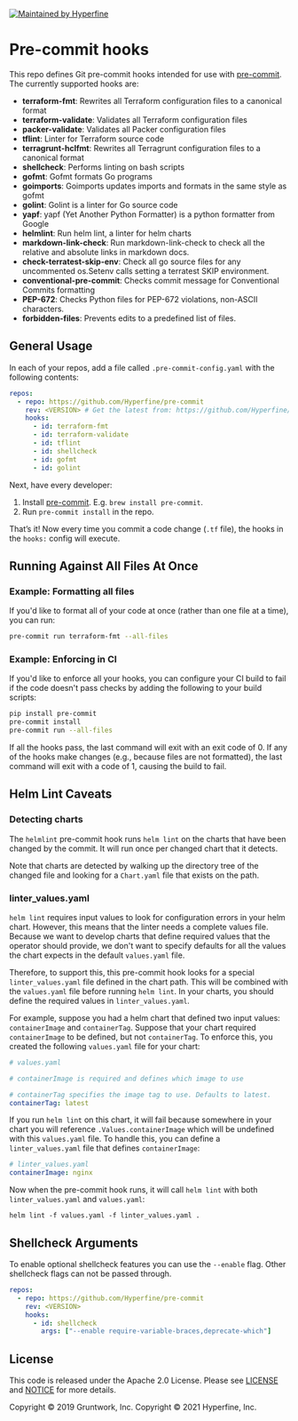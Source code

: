 [![Maintained by Hyperfine](https://img.shields.io/badge/maintained%20by-Hyperfine-343B8A.svg)](https://github.com/Hyperfine/)

# Pre-commit hooks

This repo defines Git pre-commit hooks intended for use with [pre-commit](http://pre-commit.com/). The currently
supported hooks are:

* **terraform-fmt**: Rewrites all Terraform configuration files to a canonical format
* **terraform-validate**: Validates all Terraform configuration files
* **packer-validate**: Validates all Packer configuration files
* **tflint**: Linter for Terraform source code
* **terragrunt-hclfmt**: Rewrites all Terragrunt configuration files to a canonical format
* **shellcheck**: Performs linting on bash scripts
* **gofmt**: Gofmt formats Go programs
* **goimports**: Goimports updates imports and formats in the same style as gofmt
* **golint**: Golint is a linter for Go source code
* **yapf**: yapf (Yet Another Python Formatter) is a python formatter from Google
* **helmlint**: Run helm lint, a linter for helm charts
* **markdown-link-check**: Run markdown-link-check to check all the relative and absolute links in markdown docs.
* **check-terratest-skip-env**: Check all go source files for any uncommented os.Setenv calls setting a terratest SKIP environment.
* **conventional-pre-commit**: Checks commit message for Conventional Commits formatting
* **PEP-672**: Checks Python files for PEP-672 violations, non-ASCII characters.
* **forbidden-files**: Prevents edits to a predefined list of files.

## General Usage

In each of your repos, add a file called `.pre-commit-config.yaml` with the following contents:

```yaml
repos:
  - repo: https://github.com/Hyperfine/pre-commit
    rev: <VERSION> # Get the latest from: https://github.com/Hyperfine/pre-commit/releases
    hooks:
      - id: terraform-fmt
      - id: terraform-validate
      - id: tflint
      - id: shellcheck
      - id: gofmt
      - id: golint
```

Next, have every developer: 

1. Install [pre-commit](http://pre-commit.com/). E.g. `brew install pre-commit`.
1. Run `pre-commit install` in the repo.

That’s it! Now every time you commit a code change (`.tf` file), the hooks in the `hooks:` config will execute.

## Running Against All Files At Once

### Example: Formatting all files

If you'd like to format all of your code at once (rather than one file at a time), you can run:

```bash
pre-commit run terraform-fmt --all-files
```

### Example: Enforcing in CI

If you'd like to enforce all your hooks, you can configure your CI build to fail if the code doesn't pass checks by
adding the following to your build scripts:

```bash
pip install pre-commit
pre-commit install
pre-commit run --all-files
```

If all the hooks pass, the last command will exit with an exit code of 0. If any of the hooks make changes (e.g.,
because files are not formatted), the last command will exit with a code of 1, causing the build to fail.

## Helm Lint Caveats

### Detecting charts

The `helmlint` pre-commit hook runs `helm lint` on the charts that have been changed by the commit. It will run once per
changed chart that it detects.

Note that charts are detected by walking up the directory tree of the changed file and looking for a `Chart.yaml` file
that exists on the path.

### linter_values.yaml

`helm lint` requires input values to look for configuration errors in your helm chart. However, this means that the
linter needs a complete values file. Because we want to develop charts that define required values that the operator
should provide, we don't want to specify defaults for all the values the chart expects in the default `values.yaml`
file.

Therefore, to support this, this pre-commit hook looks for a special `linter_values.yaml` file defined in the chart
path. This will be combined with the `values.yaml` file before running `helm lint`. In your charts, you should define
the required values in `linter_values.yaml`.

For example, suppose you had a helm chart that defined two input values: `containerImage` and `containerTag`. Suppose
that your chart required `containerImage` to be defined, but not `containerTag`. To enforce this, you created the
following `values.yaml` file for your chart:

```yaml
# values.yaml

# containerImage is required and defines which image to use

# containerTag specifies the image tag to use. Defaults to latest.
containerTag: latest
```

If you run `helm lint` on this chart, it will fail because somewhere in your chart you will reference
`.Values.containerImage` which will be undefined with this `values.yaml` file. To handle this, you can define a
`linter_values.yaml` file that defines `containerImage`:

```yaml
# linter_values.yaml
containerImage: nginx
```

Now when the pre-commit hook runs, it will call `helm lint` with both `linter_values.yaml` and `values.yaml`:

```shell
helm lint -f values.yaml -f linter_values.yaml .
```

## Shellcheck Arguments

To enable optional shellcheck features you can use the `--enable` flag.
Other shellcheck flags can not be passed through.

```yaml
repos:
  - repo: https://github.com/Hyperfine/pre-commit
    rev: <VERSION>
    hooks:
      - id: shellcheck
        args: ["--enable require-variable-braces,deprecate-which"]
```

## License

This code is released under the Apache 2.0 License. Please see [LICENSE](LICENSE) and [NOTICE](NOTICE) for more details.

Copyright &copy; 2019 Gruntwork, Inc.
Copyright &copy; 2021 Hyperfine, Inc.
